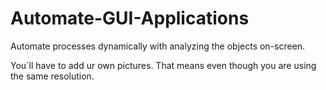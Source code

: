 # Automate-GUI-Applications
 Automate processes dynamically with analyzing the objects on-screen.
 
 You´ll have to add ur own pictures. That means even though you are using the same resolution.
 
